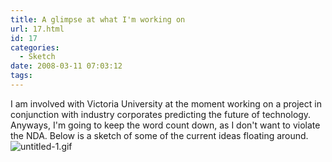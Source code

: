 ```yaml
---
title: A glimpse at what I'm working on
url: 17.html
id: 17
categories:
  - Sketch
date: 2008-03-11 07:03:12
tags:
---
```


I am involved with Victoria University at the moment working on a project in conjunction with industry corporates predicting the future of technology. Anyways, I'm going to keep the word count down, as I don't want to violate the NDA. Below is a sketch of some of the current ideas floating around. ![untitled-1.gif](untitled-1.gif)